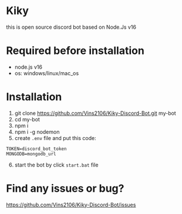 # Kiky
this is open source discord bot based on Node.Js v16

# Required before installation
- node.js v16
- os: windows/linux/mac_os

# Installation
1. git clone https://github.com/Vins2106/Kiky-Discord-Bot.git my-bot
2. cd my-bot
3. npm i
4. npm i -g nodemon
5. create `.env` file and put this code:
```env
TOKEN=discord_bot_token
MONGODB=mongodb_url
```
6. start the bot by click `start.bat` file

# Find any issues or bug?
https://github.com/Vins2106/Kiky-Discord-Bot/issues